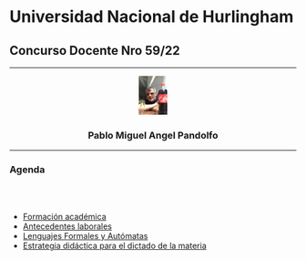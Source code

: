 # Universidad Nacional de Hurlingham

## Concurso Docente Nro 59/22

---

<div align="center">
<div><img src="img/YO.jpeg" width="50"/></div>
<div><h3>Pablo Miguel Angel Pandolfo</h3></div>
</div>

---

### Agenda

<br>
<br>

* [Formación académica](academica.md)
* [Antecedentes laborales](laboral.md)
* [Lenguajes Formales y Autómatas](lfya.md)
* [Estrategia didáctica para el dictado de la materia](estrategia.md)
